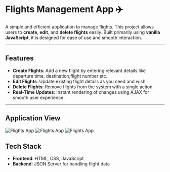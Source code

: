 # Flights Management App ✈️

A simple and efficient application to manage flights. This project allows users to **create**, **edit**, and **delete flights** easily. Built primarily using **vanilla JavaScript**, it is designed for ease of use and smooth interaction.

---

## Features 

- **Create Flights**: Add a new flight by entering relevant details like departure time, destination,flight number etc.
- **Edit Flights**: Update existing flight details as you need and wish.
- **Delete Flights**: Remove flights from the system with a single action.
- **Real-Time Updates**: Instant rendering of changes using AJAX for smooth user experience.


---
## Application View
![Flights App](https://imgur.com/k0IRG9R.jpg)
![Flights App](https://imgur.com/G6EOCXW.jpg)
![Flights App](https://imgur.com/KDQgNCX.jpg)

## Tech Stack 

- **Frontend**: HTML, CSS, JavaScript
- **Backend**: JSON Server for handling flight data

